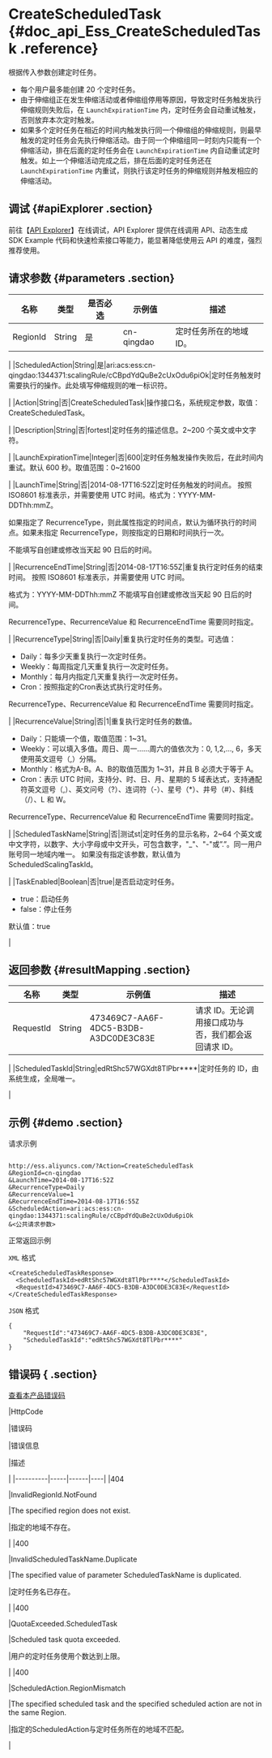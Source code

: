 # CreateScheduledTask {#doc_api_Ess_CreateScheduledTask .reference}

根据传入参数创建定时任务。

-   每个用户最多能创建 20 个定时任务。
-   由于伸缩组正在发生伸缩活动或者伸缩组停用等原因，导致定时任务触发执行伸缩规则失败后，在 `LaunchExpirationTime` 内，定时任务会自动重试触发，否则放弃本次定时触发。
-   如果多个定时任务在相近的时间内触发执行同一个伸缩组的伸缩规则，则最早触发的定时任务会先执行伸缩活动。由于同一个伸缩组同一时刻内只能有一个伸缩活动，排在后面的定时任务会在 `LaunchExpirationTime` 内自动重试定时触发。如上一个伸缩活动完成之后，排在后面的定时任务还在 `LaunchExpirationTime` 内重试，则执行该定时任务的伸缩规则并触发相应的伸缩活动。

## 调试 {#apiExplorer .section}

前往【[API Explorer](https://api.aliyun.com/#product=Ess&api=CreateScheduledTask)】在线调试，API Explorer 提供在线调用 API、动态生成 SDK Example 代码和快速检索接口等能力，能显著降低使用云 API 的难度，强烈推荐使用。

## 请求参数 {#parameters .section}

|名称|类型|是否必选|示例值|描述|
|--|--|----|---|--|
|RegionId|String|是|cn-qingdao|定时任务所在的地域 ID。

 |
|ScheduledAction|String|是|ari:acs:ess:cn-qingdao:1344371:scalingRule/cCBpdYdQuBe2cUxOdu6piOk|定时任务触发时需要执行的操作。此处填写伸缩规则的唯一标识符。

 |
|Action|String|否|CreateScheduledTask|操作接口名，系统规定参数，取值：CreateScheduledTask。

 |
|Description|String|否|fortest|定时任务的描述信息。2~200 个英文或中文字符。

 |
|LaunchExpirationTime|Integer|否|600|定时任务触发操作失败后，在此时间内重试。默认 600 秒。取值范围：0~21600

 |
|LaunchTime|String|否|2014-08-17T16:52Z|定时任务触发的时间点。 按照 ISO8601 标准表示，并需要使用 UTC 时间。格式为：YYYY-MM-DDThh:mmZ。

 如果指定了 RecurrenceType，则此属性指定的时间点，默认为循环执行的时间点。如果未指定 RecurrenceType，则按指定的日期和时间执行一次。

 不能填写自创建或修改当天起 90 日后的时间。

 |
|RecurrenceEndTime|String|否|2014-08-17T16:55Z|重复执行定时任务的结束时间。 按照 ISO8601 标准表示，并需要使用 UTC 时间。

 格式为：YYYY-MM-DDThh:mmZ 不能填写自创建或修改当天起 90 日后的时间。

 RecurrenceType、RecurrenceValue 和 RecurrenceEndTime 需要同时指定。

 |
|RecurrenceType|String|否|Daily|重复执行定时任务的类型。可选值：

 -   Daily：每多少天重复执行一次定时任务。
-   Weekly：每周指定几天重复执行一次定时任务。
-   Monthly：每月内指定几天重复执行一次定时任务。
-   Cron：按照指定的Cron表达式执行定时任务。

 RecurrenceType、RecurrenceValue 和 RecurrenceEndTime 需要同时指定。

 |
|RecurrenceValue|String|否|1|重复执行定时任务的数值。

 -   Daily：只能填一个值，取值范围：1~31。
-   Weekly：可以填入多值。周日、周一……周六的值依次为：0, 1,2,…, 6，多天使用英文逗号（,）分隔。
-   Monthly：格式为A-B。A、B的取值范围为 1~31，并且 B 必须大于等于 A。
-   Cron：表示 UTC 时间，支持分、时、日、月、星期的 5 域表达式，支持通配符英文逗号（,）、英文问号（?）、连词符（-）、星号（\*）、井号（\#）、斜线（/）、L 和 W。

 RecurrenceType、RecurrenceValue 和 RecurrenceEndTime 需要同时指定。

 |
|ScheduledTaskName|String|否|测试st|定时任务的显示名称，2~64 个英文或中文字符，以数字、大小字母或中文开头，可包含数字，"\_"、"-"或”.”。同一用户账号同一地域内唯一。 如果没有指定该参数，默认值为 ScheduledScalingTaskId。

 |
|TaskEnabled|Boolean|否|true|是否启动定时任务。

 -   true：启动任务
-   false：停止任务

 默认值：true

 |

## 返回参数 {#resultMapping .section}

|名称|类型|示例值|描述|
|--|--|---|--|
|RequestId|String|473469C7-AA6F-4DC5-B3DB-A3DC0DE3C83E|请求 ID。无论调用接口成功与否，我们都会返回请求 ID。

 |
|ScheduledTaskId|String|edRtShc57WGXdt8TlPbr\*\*\*\*|定时任务的 ID，由系统生成，全局唯一。

 |

## 示例 {#demo .section}

请求示例

``` {#request_demo}

http://ess.aliyuncs.com/?Action=CreateScheduledTask
&RegionId=cn-qingdao
&LaunchTime=2014-08-17T16:52Z
&RecurrenceType=Daily
&RecurrenceValue=1
&RecurrenceEndTime=2014-08-17T16:55Z
&ScheduledAction=ari:acs:ess:cn-qingdao:1344371:scalingRule/cCBpdYdQuBe2cUxOdu6piOk
&<公共请求参数>

```

正常返回示例

`XML` 格式

``` {#xml_return_success_demo}
<CreateScheduledTaskResponse>
  <ScheduledTaskId>edRtShc57WGXdt8TlPbr****</ScheduledTaskId>
  <RequestId>473469C7-AA6F-4DC5-B3DB-A3DC0DE3C83E</RequestId>
</CreateScheduledTaskResponse>

```

`JSON` 格式

``` {#json_return_success_demo}
{
	"RequestId":"473469C7-AA6F-4DC5-B3DB-A3DC0DE3C83E",
	"ScheduledTaskId":"edRtShc57WGXdt8TlPbr****"
}
```

## 错误码 { .section}

[查看本产品错误码](https://error-center.aliyun.com/status/product/Ess)

|HttpCode

|错误码

|错误信息

|描述

|
|----------|-----|------|----|
|404

|InvalidRegionId.NotFound

|The specified region does not exist.

|指定的地域不存在。

|
|400

|InvalidScheduledTaskName.Duplicate

|The specified value of parameter ScheduledTaskName is duplicated.

|定时任务名已存在。

|
|400

|QuotaExceeded.ScheduledTask

|Scheduled task quota exceeded.

|用户的定时任务使用个数达到上限。

|
|400

|ScheduledAction.RegionMismatch

|The specified scheduled task and the specified scheduled action are not in the same Region.

|指定的ScheduledAction与定时任务所在的地域不匹配。

|

